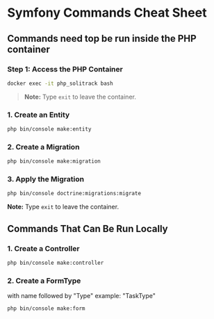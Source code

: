 # Symfony Commands Cheat Sheet

## Commands need top be run inside the PHP container

### Step 1: Access the PHP Container

```bash
docker exec -it php_solitrack bash
```

> **Note:** Type `exit` to leave the container.

### 1. Create an Entity

```bash
php bin/console make:entity
```

### 2. Create a Migration

```bash
php bin/console make:migration
```

### 3. Apply the Migration

```bash
php bin/console doctrine:migrations:migrate
```

**Note:** Type `exit` to leave the container.

## Commands That Can Be Run Locally

### 1. Create a Controller

```bash
php bin/console make:controller
```

### 2. Create a FormType

with name followed by "Type" example: "TaskType"

```bash
php bin/console make:form
```
